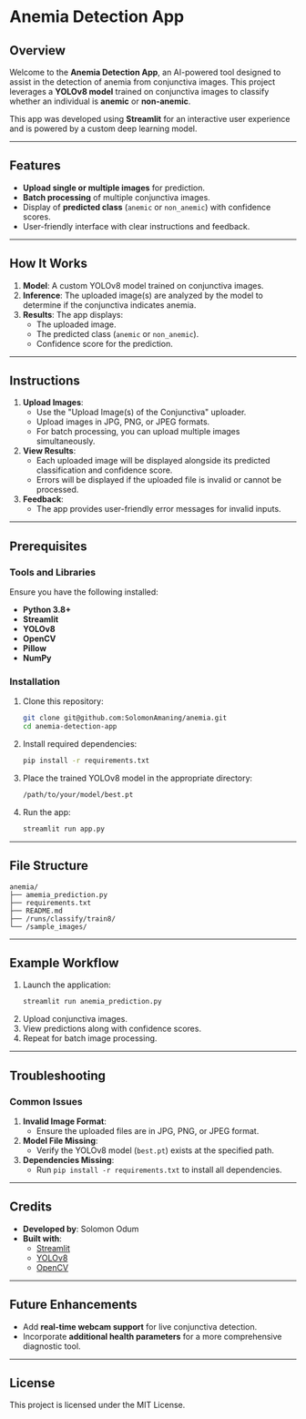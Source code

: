 # Anemia Detection App

## Overview
Welcome to the **Anemia Detection App**, an AI-powered tool designed to assist in the detection of anemia from conjunctiva images. This project leverages a **YOLOv8 model** trained on conjunctiva images to classify whether an individual is **anemic** or **non-anemic**. 

This app was developed using **Streamlit** for an interactive user experience and is powered by a custom deep learning model.

---

## Features
- **Upload single or multiple images** for prediction.
- **Batch processing** of multiple conjunctiva images.
- Display of **predicted class** (`anemic` or `non_anemic`) with confidence scores.
- User-friendly interface with clear instructions and feedback.

---

## How It Works
1. **Model**: A custom YOLOv8 model trained on conjunctiva images.
2. **Inference**: The uploaded image(s) are analyzed by the model to determine if the conjunctiva indicates anemia.
3. **Results**: The app displays:
   - The uploaded image.
   - The predicted class (`anemic` or `non_anemic`).
   - Confidence score for the prediction.

---

## Instructions
1. **Upload Images**:
   - Use the "Upload Image(s) of the Conjunctiva" uploader.
   - Upload images in JPG, PNG, or JPEG formats.
   - For batch processing, you can upload multiple images simultaneously.
2. **View Results**:
   - Each uploaded image will be displayed alongside its predicted classification and confidence score.
   - Errors will be displayed if the uploaded file is invalid or cannot be processed.
3. **Feedback**:
   - The app provides user-friendly error messages for invalid inputs.

---

## Prerequisites
### Tools and Libraries
Ensure you have the following installed:
- **Python 3.8+**
- **Streamlit**
- **YOLOv8**
- **OpenCV**
- **Pillow**
- **NumPy**

### Installation
1. Clone this repository:
   ```bash
   git clone git@github.com:SolomonAmaning/anemia.git
   cd anemia-detection-app
   ```

2. Install required dependencies:
   ```bash
   pip install -r requirements.txt
   ```

3. Place the trained YOLOv8 model in the appropriate directory:
   ```bash
   /path/to/your/model/best.pt
   ```

4. Run the app:
   ```bash
   streamlit run app.py
   ```

---

## File Structure
```
anemia/
├── amemia_prediction.py                   
├── requirements.txt         
├── README.md               
├── /runs/classify/train8/   
└── /sample_images/          
```

---

## Example Workflow
1. Launch the application:
   ```bash
   streamlit run anemia_prediction.py
   ```
2. Upload conjunctiva images.
3. View predictions along with confidence scores.
4. Repeat for batch image processing.

---

## Troubleshooting
### Common Issues
1. **Invalid Image Format**:
   - Ensure the uploaded files are in JPG, PNG, or JPEG format.
2. **Model File Missing**:
   - Verify the YOLOv8 model (`best.pt`) exists at the specified path.
3. **Dependencies Missing**:
   - Run `pip install -r requirements.txt` to install all dependencies.

---

## Credits
- **Developed by**: Solomon Odum
- **Built with**:
  - [Streamlit](https://streamlit.io/)
  - [YOLOv8](https://github.com/ultralytics/yolov8)
  - [OpenCV](https://opencv.org/)

---

## Future Enhancements
- Add **real-time webcam support** for live conjunctiva detection.
- Incorporate **additional health parameters** for a more comprehensive diagnostic tool.

---

## License
This project is licensed under the MIT License. 
